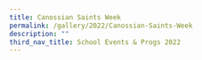 ```yaml
---
title: Canossian Saints Week
permalink: /gallery/2022/Canossian-Saints-Week
description: ""
third_nav_title: School Events & Progs 2022
---
```

